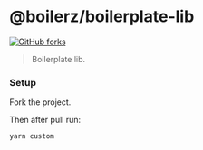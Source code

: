 # @boilerz/boilerplate-lib

[![GitHub forks](https://img.shields.io/github/forks/boilerz/boilerplate-lib?label=Fork%20me)](https://github.com/boilerz/boilerplate-lib/fork)

> Boilerplate lib.

### Setup

Fork the project.

Then after pull run:

```bash
yarn custom
```
